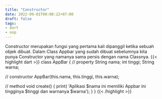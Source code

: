 ```yaml
---
title: "Constructor"
date: 2022-09-01T00:08:22+07:00
draft: false
tags:
- dart
- oop
---
```


Constructor merupakan fungsi yang pertama kali dipanggil ketika sebuah objek dibuat. Dalam Class Appbar yang sudah dibuat sebelumnya kita punya Constructor yang namanya sama persis dengan nama Classnya.
{{< highlight dart >}}
class AppBar {
  // property
  String nama;
  int tinggi;
  String warna;

  // constructor
  AppBar(this.nama, this.tinggi, this.warna);

  // method
  void create() {
    print(
        'Aplikasi $nama ini memiliki Appbar ini tingginya $tinggi dan warnanya $warna');
  }
}
{{< /highlight >}}